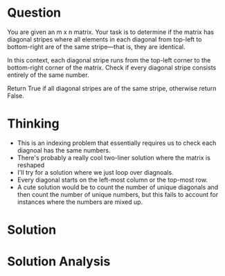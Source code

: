 # Question

You are given an m x n matrix. Your task is to determine if the matrix has diagonal stripes where all elements in each diagonal from top-left to bottom-right are of the same stripe—that is, they are identical.

In this context, each diagonal stripe runs from the top-left corner to the bottom-right corner of the matrix. Check if every diagonal stripe consists entirely of the same number.

Return True if all diagonal stripes are of the same stripe, otherwise return False.

# Thinking

- This is an indexing problem that essentially requires us to check each diagnoal has the same numbers.
- There's probably a really cool two-liner solution where the matrix is reshaped
- I'll try for a solution where we just loop over diagnoals.
- Every diagonal starts on the left-most column or the top-most row.
- A cute solution would be to count the number of unique diagonals and then count the number of
  unique numbers, but this fails to account for instances where the numbers are mixed up.

# Solution

# Solution Analysis
